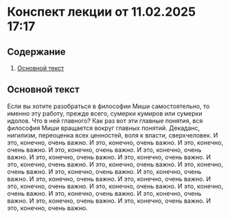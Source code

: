 # Конспект лекции от 11.02.2025 17:17

## Содержание
1. [Основной текст](#основной-текст)

## Основной текст

 Если вы хотите разобраться в философии Миши самостоятельно, то именно эту работу, прежде всего, сумерки кумиров или сумерки идолов. Что в ней главного? Как раз вот эти главные понятия, вся философия Миши вращается вокруг главных понятий. Декаданс, нигилизм, переоценка всех ценностей, воля к власти, сверхчеловек. И это, конечно, очень важно. И это, конечно, очень важно. И это, конечно, очень важно. И это, конечно, очень важно. И это, конечно, очень важно. И это, конечно, очень важно. И это, конечно, очень важно. И это, конечно, очень важно. И это, конечно, очень важно. И это, конечно, очень важно. И это, конечно, очень важно. И это, конечно, очень важно. И это, конечно, очень важно. И это, конечно, очень важно. И это, конечно, очень важно. И это, конечно, очень важно. И это, конечно, очень важно. И это, конечно, очень важно. И это, конечно, очень важно. И это, конечно, очень важно. И это, конечно, очень важно. И это, конечно, очень важно.
